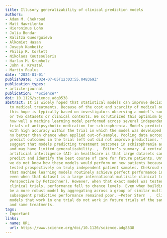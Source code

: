 ```yaml
---
title: Illusory generalizability of clinical prediction models
authors:
- Adam M. Chekroud
- Matt Hawrilenko
- Hieronimus Loho
- Julia Bondar
- Ralitza Gueorguieva
- Alkomiet Hasan
- Joseph Kambeitz
- Philip R. Corlett
- Nikolaos Koutsouleris
- Harlan M. Krumholz
- John H. Krystal
- Martin Paulus
date: '2024-01-01'
publishDate: '2024-07-05T12:03:55.048369Z'
publication_types:
- article-journal
publication: '*Science*'
doi: 10.1126/science.adg8538
abstract: It is widely hoped that statistical models can improve decision-making related
  to medical treatments. Because of the cost and scarcity of medical outcomes data,
  this hope is typically based on investigators observing a model’s success in one
  or two datasets or clinical contexts. We scrutinized this optimism by examining
  how well a machine learning model performed across several independent clinical
  trials of antipsychotic medication for schizophrenia. Models predicted patient outcomes
  with high accuracy within the trial in which the model was developed but performed
  no better than chance when applied out-of-sample. Pooling data across trials to
  predict outcomes in the trial left out did not improve predictions. These results
  suggest that models predicting treatment outcomes in schizophrenia are highly context-dependent
  and may have limited generalizability. ,  Editor’s summary  A central promise of
  artificial intelligence (AI) in healthcare is that large datasets can be mined to
  predict and identify the best course of care for future patients. Unfortunately,
  we do not know how these models would perform on new patients because they are rarely
  tested prospectively on truly independent patient samples. Chekroud et al . showed
  that machine learning models routinely achieve perfect performance in one dataset
  even when that dataset is a large international multisite clinical trial (see the
  Perspective by Petzschner). However, when that exact model was tested in truly independent
  clinical trials, performance fell to chance levels. Even when building what should
  be a more robust model by aggregating across a group of similar multisite trials,
  subsequent predictive performance remained poor. —Peter Stern  ,  Clinical prediction
  models that work in one trial do not work in future trials of the same condition
  and same treatments.
tags:
- Important
links:
- name: URL
  url: https://www.science.org/doi/10.1126/science.adg8538
---
```

